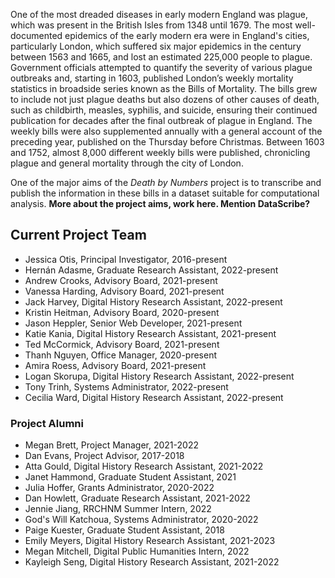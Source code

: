One of the most dreaded diseases in early modern England was plague, which was present in the British Isles from 1348 until 1679. The most well-documented epidemics of the early modern era were in England's cities, particularly London, which suffered six major epidemics in the century between 1563 and 1665, and lost an estimated 225,000 people to plague. Government officials attempted to quantify the severity of various plague outbreaks and, starting in 1603, published London’s weekly mortality statistics in broadside series known as the Bills of Mortality. The bills grew to include not just plague deaths but also dozens of other causes of death, such as childbirth, measles, syphilis, and suicide, ensuring their continued publication for decades after the final outbreak of plague in England. The weekly bills were also supplemented annually with a general account of the preceding year, published on the Thursday before Christmas. Between 1603 and 1752, almost 8,000 different weekly bills were published, chronicling plague and general mortality through the city of London. 

One of the major aims of the _Death by Numbers_ project is to transcribe and publish the information in these bills in a dataset suitable for computational analysis. **More about the project aims, work here. Mention DataScribe?**

## Current Project Team

- Jessica Otis, Principal Investigator, 2016-present
- Hernán Adasme, Graduate Research Assistant, 2022-present
- Andrew Crooks, Advisory Board, 2021-present
- Vanessa Harding, Advisory Board, 2021-present
- Jack Harvey, Digital History Research Assistant, 2022-present
- Kristin Heitman, Advisory Board, 2020-present
- Jason Heppler, Senior Web Developer, 2021-present
- Katie Kania, Digital History Research Assistant, 2021-present
- Ted McCormick, Advisory Board, 2021-present
- Thanh Nguyen, Office Manager, 2020-present
- Amira Roess, Advisory Board, 2021-present
- Logan Skorupa, Digital History Research Assistant, 2022-present
- Tony Trinh, Systems Administrator, 2022-present
- Cecilia Ward, Digital History Research Assistant, 2022-present

### Project Alumni

- Megan Brett, Project Manager, 2021-2022
- Dan Evans, Project Advisor, 2017-2018
- Atta Gould, Digital History Research Assistant, 2021-2022
- Janet Hammond, Graduate Student Assistant, 2021
- Julia Hoffer, Grants Administrator, 2020-2022
- Dan Howlett, Graduate Research Assistant, 2021-2022
- Jennie Jiang, RRCHNM Summer Intern, 2022
- God's Will Katchoua, Systems Administrator, 2020-2022
- Paige Kuester, Graduate Student Assistant, 2018
- Emily Meyers, Digital History Research Assistant, 2021-2023
- Megan Mitchell, Digital Public Humanities Intern, 2022
- Kayleigh Seng, Digital History Research Assistant, 2021-2022
